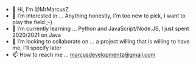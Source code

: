 - 👋 Hi, I’m @MrMarcusZ
- 👀 I’m interested in ... Anything honestly, I'm too new to pick, I want to play the field ;-) 
- 🌱 I’m currently learning ... Python and JavaScript/Node.JS, I just spent 2020/2021 on Java
- 💞️ I’m looking to collaborate on ... a project willing that is willing to have me, I'll specify later
- 📫 How to reach me ... marcusdevelopmentz@gmail.com 

<!---
MrMarcusZ/MrMarcusZ is a ✨ special ✨ repository because its `README.md` (this file) appears on your GitHub profile.
You can click the Preview link to take a look at your changes.
--->
